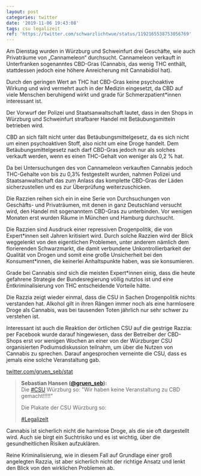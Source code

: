 ```yaml
---
layout: post
categories: twitter
date: '2019-11-06 19:43:08'
tags: csu legalizeit
ref: 'https://twitter.com/schwarzlichtwue/status/1192165538753056769'
---
```

Am Dienstag wurden in Würzburg und Schweinfurt drei Geschäfte, wie auch Privaträume von „Cannameleon“ durchsucht. Cannameleon verkauft in Unterfranken sogenanntes CBD-Gras (Cannabis, das wenig THC enthält, stattdessen jedoch eine höhere Anreicherung mit Cannabidiol hat).





Durch den geringen Wert an THC hat CBD-Gras keine psychoaktive Wirkung und wird vermehrt auch in der Medizin eingesetzt, da CBD auf viele Menschen beruhigend wirkt und grade für Schmerzpatient\*innen interessant ist.

Der Vorwurf der Polizei und Staatsanwaltschaft lautet, dass in den Shops in Würzburg und Schweinfurt strafbarer Handel mit Betäubungsmitteln betrieben wird.

CBD an sich fällt nicht unter das Betäubungsmittelgesetz, da es sich nicht um einen psychoaktiven Stoff, also nicht um eine Droge handelt. Dem Betäubungsmittelgesetz nach darf CBD-Gras jedoch nur als solches verkauft werden, wenn es einen THC-Gehalt von weniger als 0,2 % hat.

Da bei Untersuchungen des von Cannameleon verkauften Cannabis jedoch THC-Gehalte von bis zu 0,3% festgestellt wurden, nahmen Polizei und Staatsanwaltschaft das zum Anlass das komplette CBD-Gras der Läden sicherzustellen und es zur Überprüfung weiterzuschicken.

Die Razzien reihen sich ein in eine Serie von Durchsuchungen von Geschäfts- und Privaträumen, mit denen in ganz Deutschland versucht wird, den Handel mit sogenanntem CBD-Gras zu unterbinden. Vor wenigen Monaten erst wurden Räume in München und Hamburg durchsucht.

Die Razzien sind Ausdruck einer repressiven Drogenpolitik, die von Expert\*innen seit Jahren kritisiert wird. Durch solche Razzien wird der Blick weggelenkt von den eigentlichen Problemen, unter anderem nämlich dem florierenden Schwarzmarkt, die damit verbundene   Unkontrollierbarkeit der Qualität von Drogen und somit eine große Unsicherheit bei den Konsument\*innen, die keinerlei Anhaltspunkte haben, was sie konsumieren.

Grade bei Cannabis sind sich die meisten Expert\*innen einig, dass die heute gefahrene Strategie der Bundesregierung völlig nutzlos ist und eine Entkriminalisierung von THC entscheidende Vorteile hätte.

Die Razzia zeigt wieder einmal, dass die CSU in Sachen Drogenpolitik nichts verstanden hat. Alkohol gilt in ihren Rängen immer noch als eine harmlosere Droge als Cannabis, was bei tausenden Toten jährlich nur sehr schwer zu verstehen ist.

Interessant ist auch die Reaktion der örtlichen CSU auf die gestrige Razzia: per Facebook wurde darauf hingewiesen, dass der Betreiber der CBD-Shops erst vor wenigen Wochen an einer von der Würzburger CSU organisierten   Podiumsdiskussion teilnahm, um über die Nutzen von Cannabis zu sprechen. Darauf angesprochen verneinte die CSU, dass es jemals eine solche Veranstaltung gab.



[twitter.com/gruen_seb/stat](https://twitter.com/gruen_seb/status/1192042759479267328?s=19)
> <b>Sebastian Hansen ([@gruen_seb](https://twitter.com/gruen_seb)):</b>  
>Die [#CSU](/t/csu) Würzburg so: "Wir haben keine Veranstaltung zu CBD gemacht!!!!!"   
>  
>Die Plakate der CSU Würzburg so:  
>  
>[#LegalizeIt](/t/legalizeit)   



Cannabis ist sicherlich nicht die harmlose Droge, als die sie oft dargestellt wird. Auch sie birgt ein Suchtrisiko und es ist wichtig, über die gesundheitlichen Risiken aufzuklären.

Reine Kriminalisierung, wie in diesem Fall auf Grundlage einer groß angelegten Razzia, ist aber sicherlich nicht der richtige Ansatz und lenkt den Blick von den wirklichen Problemen ab.
